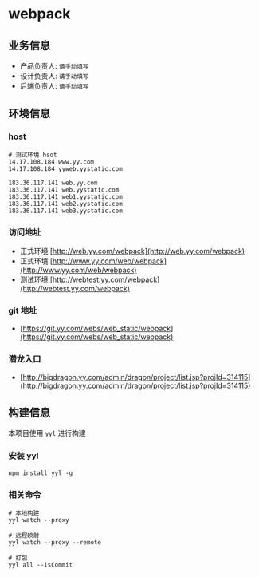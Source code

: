 
# webpack


## 业务信息
* 产品负责人: `请手动填写`
* 设计负责人: `请手动填写`
* 后端负责人: `请手动填写`


## 环境信息
### host
```
# 测试环境 hsot
14.17.108.184 www.yy.com
14.17.108.184 yyweb.yystatic.com

183.36.117.141 web.yy.com
183.36.117.141 web.yystatic.com
183.36.117.141 web1.yystatic.com
183.36.117.141 web2.yystatic.com
183.36.117.141 web3.yystatic.com
```

### 访问地址
* 正式环境 [http://web.yy.com/webpack](http://web.yy.com/webpack)
* 正式环境 [http://www.yy.com/web/webpack](http://www.yy.com/web/webpack)
* 测试环境 [http://webtest.yy.com/webpack](http://webtest.yy.com/webpack)

### git 地址
* [https://git.yy.com/webs/web_static/webpack](https://git.yy.com/webs/web_static/webpack)

### 潜龙入口
* [http://bigdragon.yy.com/admin/dragon/project/list.jsp?projId=314115](http://bigdragon.yy.com/admin/dragon/project/list.jsp?projId=314115)


## 构建信息
本项目使用 `yyl` 进行构建

### 安装 yyl
```
npm install yyl -g
```

### 相关命令
```
# 本地构建
yyl watch --proxy

# 远程映射
yyl watch --proxy --remote

# 打包
yyl all --isCommit
```
